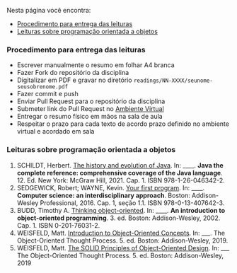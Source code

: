 Nesta página você encontra:
* [Procedimento para entrega das leituras](#procedimento-para-entrega-das-leituras)
* [Leituras sobre programação orientada a objetos](#leituras-sobre-programação-orientada-a-objetos)

### Procedimento para entrega das leituras

* Escrever manualmente o resumo em folhar A4 branca
* Fazer Fork do repositório da disciplina
* Digitalizar em PDF e gravar no diretório `readings/NN-XXXX/seunome-seusobrenome.pdf`
* Fazer commit e push
* Enviar Pull Request para o repositório da disciplina
* Submeter link do Pull Request no [Ambiente Virtual](https://ambientevirtual.idp.edu.br/)
* Entregar o resumo físico em mãos na sala de aula
* Respeitar o prazo para cada texto de acordo prazo definido no ambiente virtual e acordado em sala

### Leituras sobre programação orientada a objetos

1. SCHILDT, Herbert. [The history and evolution of Java](https://1drv.ms/b/s!Avnn2LcOmn0Y3mnfmCUIsHXeIOq5?e=jeM4eh). In: ____. **Java the complete reference: comprehensive coverage of the Java language**. 12. Ed. New York: McGraw Hill, 2021. Cap. 1. ISBN 978-1-26-046342-2.
1. SEDGEWICK, Robert; WAYNE, Kevin. [Your first program](https://1drv.ms/b/s!Avnn2LcOmn0Y3nn-AyyPkLSiL7Lo?e=QOfJ5A). In: ____. **Computer science: an interdisciplinary approach**. Boston: Addison-Wesley Professional, 2016. Cap. 1, seção 1.1. ISBN 978-0-13-407642-3.
1. BUDD, Timothy A. [Thinking object-oriented](https://1drv.ms/b/s!Avnn2LcOmn0Y3mo3fYO8zoNtC48p?e=JjbHF8). In: ____. **An introduction to object-oriented programming**. 3. ed. Boston: Addison-Wesley, 2002. Cap. 1. ISBN 0-201-76031-2.
1. WEISFELD, Matt. [Introduction to Object-Oriented Concepts](https://1drv.ms/b/s!Avnn2LcOmn0Y30FECpNbluSX5fz0?e=kZy7D1). In: ___. The Object-Oriented Thought Process. 5. ed. Boston: Addison-Wesley, 2019.
1. WEISFELD, Matt. [The SOLID Principles of Object-Oriented Design](https://1drv.ms/b/s!Avnn2LcOmn0Y30CzRDOHP2xAoOyn?e=nppvEw). In: ___ The Object-Oriented Thought Process. 5. ed. Boston: Addison-Wesley, 2019


